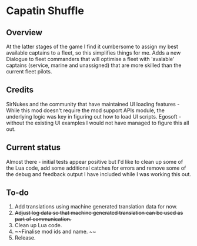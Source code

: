 # Capatin Shuffle

## Overview
At the latter stages of the game I find it cumbersome to assign my best available captains to a fleet, so this simplifies things for me. Adds a new Dialogue to fleet commanders that will optimise a fleet with 'avalable' captains (service, marine and unassigned) that are more skilled than the current fleet pilots.

## Credits
SirNukes and the community that have maintained UI loading features - While this mod doesn't require the mod support APIs module, the underlying logic was key in figuring out how to load UI scripts. 
Egosoft - without the existing UI examples I would not have managed to figure this all out.

## Current status
Almost there - initial tests appear positive but I'd like to clean up some of the Lua code, add some additional catches for errors and remove some of the debug and feedback output I have included while I was working this out.

## To-do
1. Add translations using machine generated translation data for now.
2. ~~Adjust log data so that machine generated translation can be used as part of communication.~~
3. Clean up Lua code.
4. ~~Finalise mod ids and name. ~~
5. Release.